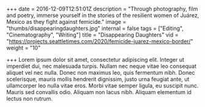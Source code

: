 +++
date = 2016-12-09T12:51:01Z
description = "Through photography, film and poetry, immerse yourself in the stories of the resilient women of Juárez, Mexico as they fight against femicide."
image = "thumbs/disappearingdaughters.jpg"
internal = false
tags = ["Editing", "Cinematography", "Writing"]
title = "Disappearing Daughters"
vid = "https://projects.seattletimes.com/2020/femicide-juarez-mexico-border/"
weight = "10"

+++
Lorem ipsum dolor sit amet, consectetur adipiscing elit. Integer ut imperdiet dui, nec malesuada turpis. Nullam nec neque vitae leo consequat aliquet vel nec nulla. Donec non maximus leo, quis fermentum nibh. Donec scelerisque, mauris mollis hendrerit dignissim, justo urna feugiat ante, ut ullamcorper leo nulla vitae eros. Morbi vitae semper ligula, eu suscipit nunc. Mauris sed convallis odio. Aliquam non lacus nibh. Aliquam elementum id lectus non rutrum.
